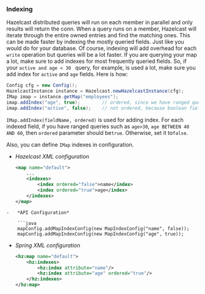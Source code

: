 
### Indexing

Hazelcast distributed queries will run on each member in parallel and only results will return the conn. When a query runs on a member, Hazelcast will iterate through the entire owned entries and find the matching ones. This can be made faster by indexing the mostly queried fields. Just like you would do for your database. Of course, indexing will add overhead for each `write` operation but queries will be a lot faster. If you are querying your map a lot, make sure to add indexes for most frequently queried fields. So, if your `active and age < 30 ` query, for example, is used a lot, make sure you add index for `active` and `age` fields. Here is how:

```java
Config cfg = new Config();
HazelcastInstance instance = Hazelcast.newHazelcastInstance(cfg);
IMap imap = instance.getMap("employees");
imap.addIndex("age", true);        // ordered, since we have ranged queries for this field
imap.addIndex("active", false);    // not ordered, because boolean field cannot have range
```

`IMap.addIndex(fieldName, ordered)` is used for adding index. For each indexed field, if you have ranged queries such as `age>30`, `age BETWEEN 40 AND 60`, then `ordered` parameter should be`true`. Otherwise, set it to`false`.

Also, you can define `IMap` indexes in configuration.

-   *Hazelcast XML configuration*

	```xml
	<map name="default">
	    ...
	    <indexes>
	        <index ordered="false">name</index>
	        <index ordered="true">age</index>
	    </indexes>
	</map>
```
-   *API Configuration*

	```java
	mapConfig.addMapIndexConfig(new MapIndexConfig("name", false));
	mapConfig.addMapIndexConfig(new MapIndexConfig("age", true));
```

-   *Spring XML configuration*

	```xml
	<hz:map name="default">
	    <hz:indexes>
	        <hz:index attribute="name"/>
	        <hz:index attribute="age" ordered="true"/>
	    </hz:indexes>
	</hz:map>
```

